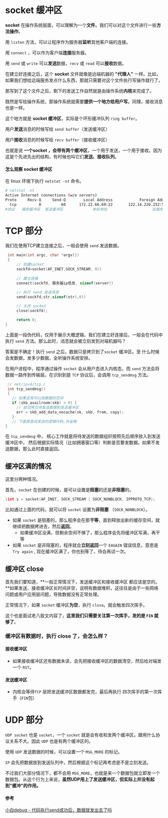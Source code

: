# socket 缓冲区

**socket** 在操作系统层面，可以理解为一个**文件**。我们可以对这个文件进行一些**方法操作**。

用 `listen` 方法，可以让程序作为服务器**监听**其他客户端的连接。

用 `connect` ，可以作为客户端**连接**服务器。

用 `send` 或 `write` 可以**发送**数据，`recv` 或 `read` 可以**接收**数据。

在建立好连接之后，这个 **socket** 文件就像是远端机器的 **"代理人"** 一样。比如，如果我们想给远端服务发点什么东西，那就只需要对这个文件执行写操作就行了。



那写到了这个文件之后，剩下的发送工作自然就是由操作系统**内核**来完成了。

既然是写给操作系统，那操作系统就需要**提供一个地方给用户写**。同理，接收消息也是一样。

这个地方就是 **socket 缓冲区**，实际是个环形缓冲队列 `ring buffer`。

用户**发送**消息的时候写给 `send buffer`（发送缓冲区）

用户**接收**消息的时候写给 `recv buffer`（接收缓冲区）

也就是说 **一个socket ，会带有两个缓冲区**，一个用于发送，一个用于接收。因为这是个先进先出的结构，有时候也叫它们**发送、接收队列**。



#### 怎么观察 socket 缓冲区

在 linux 环境下执行 `netstat -nt` 命令。

```bash
# netstat -nt
Active Internet connections (w/o servers)
Proto     Recv-Q     Send-Q        Local Address            Foreign Address         State      
  tcp          0         60      172.22.66.69:22       122.14.220.252:59889    ESTABLISHED
#协议   接收缓冲区  发送缓冲区             本机地址                    远端地址       连接状态
```





# TCP 部分

我们在使用TCP建立连接之后，一般会使用 `send` 发送数据。

```c
 int main(int argc, char *argv[])
 {
     // 创建socket
     sockfd=socket(AF_INET,SOCK_STREAM, 0))
 
     // 建立连接  
     connect(sockfd, 服务器ip信息, sizeof(server))  
 
     // 执行 send 发送消息
     send(sockfd,str,sizeof(str),0))  

     // 关闭 socket
     close(sockfd);

     return 0;
}
```

上面是一段伪代码，仅用于展示大概逻辑，我们在建立好连接后，一般会在代码中执行 `send` 方法。那么此时，消息就会被立刻发到对端机器吗？

答案是不确定！执行 `send` 之后，数据只是拷贝到了`socket` 缓冲区。至 什么时候会发数据，发多少数据，全听操作系统安排。

在用户进程中，程序通过操作 `socket` 会从用户态进入内核态，而 `send` 方法会将数据一路传到传输层。在识别到是  `TCP` 协议后，会调用 `tcp_sendmsg` 方法。

```c
 // net/ipv4/tcp.c
 int tcp_sendmsg()
 {  
   // 如果还有可以放数据的空间
   if (skb_availroom(skb) > 0) {
     // 尝试拷贝待发送数据到发送缓冲区
     err = skb_add_data_nocache(sk, skb, from, copy);
   }  
   // 下面是尝试发送的逻辑代码,先省略     
}
```

在 `tcp_sendmsg` 中， 核心工作就是将待发送的数据组织按照先后顺序放入到发送缓冲区中， 然后根据实际情况（比如拥塞窗口等）判断是否要发数据。如果不发送数据，那么此时直接返回。





## 缓冲区满的情况

这里分两种情况。

首先，`socket` 在创建的时候，是可以设置是**阻塞**的还是**非阻塞**的。

```c
1int s = socket(AF_INET, SOCK_STREAM | SOCK_NONBLOCK, IPPROTO_TCP);
```

比如通过上面的代码，就可以将 `socket` 设置为**非阻塞** （`SOCK_NONBLOCK`）。

- 如果 `socket` 是阻塞的，那么程序会在那**干等**，直到释放出新的缓存空间，就继续把数据拷进去，然后**返回**。
  - 如果缓冲区没满，但剩余空间不够了，那么程序会先将缓冲区写满，再干等
- 如果 `socket` 是非阻塞的，程序就会**立刻返回**一个 `EAGAIN` 错误信息，意思是  `Try again` , 现在缓冲区满了，你也别等了，待会再试一次。





## 缓冲区 close

首先我们要知道，**一般正常情况下，发送缓冲区和接收缓冲区 都应该是空的。**如果发送、接收缓冲区长时间非空，说明有数据堆积，这往往是由于一些网络问题或用户应用层问题，导致数据没有正常处理。

正常情况下，如果 `socket` 缓冲区**为空**，执行 `close`。就会触发四次挥手。

这个也是面试老八股文内容了，**这里我们只需要关注第一次挥手，发的是 `FIN` 就够了**。



### 缓冲区有数据时，执行 close 了，会怎么样？

#### 接收缓冲区

- 如果接收缓冲区还有数据未读，会先把接收缓冲区的数据清空，然后给对端发一个 `RST`。

  

#### 发送缓冲区

- 内核会等待`TCP` 层把发送缓冲区数据都发完，最后再执行 四次挥手的第一次挥手（`FIN`包）





# UDP 部分

`UDP socket` 也是 `socket`，一个 `socket` 就是会有收和发两个缓冲区。跟用什么协议关系不大。因此 `UDP` 也是有两个缓冲区的。



使用 `UDP` 发送数据的时候，可以设置一个 `MSG_MORE` 的标记。

`IP` 会先把数据放到发送队列中，然后根据这个标记再考虑是不是立刻发送。

不过我们大部分情况下，都不会用  `MSG_MORE`，也就是来一个数据包就立即发一个数据包。从这个行为上来说，**虽然UDP用上了发送缓冲区，但实际上并没有起到"缓冲"的作用。**





#### 参考

[小白debug - 代码执行send成功后，数据就发出去了吗](https://mp.weixin.qq.com/s/SRzJ4ABooeJ-Lnmotuu60w)